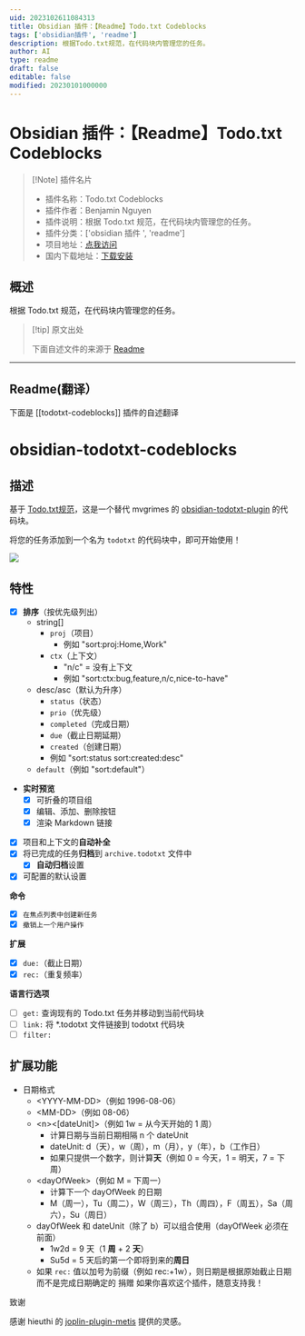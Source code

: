 ```yaml
---
uid: 2023102611084313
title: Obsidian 插件：【Readme】Todo.txt Codeblocks
tags: ['obsidian插件', 'readme']
description: 根据Todo.txt规范，在代码块内管理您的任务。
author: AI
type: readme
draft: false
editable: false
modified: 20230101000000
---
```


# Obsidian 插件：【Readme】Todo.txt Codeblocks

> [!Note] 插件名片
> - 插件名称：Todo.txt Codeblocks
> - 插件作者：Benjamin Nguyen
> - 插件说明：根据 Todo.txt 规范，在代码块内管理您的任务。
> - 插件分类：['obsidian 插件 ', 'readme']
> - 项目地址：[点我访问](https://github.com/benjamonnguyen/obsidian-todotxt-codeblocks)
> - 国内下载地址：[下载安装](https://pkmer.cn/products/plugin/pluginMarket/?todotxt-codeblocks)

## 概述

根据 Todo.txt 规范，在代码块内管理您的任务。

> [!tip] 原文出处
>
>下面自述文件的来源于 [Readme](https://ghproxy.net/https://raw.githubusercontent.com/benjamonnguyen/obsidian-todotxt-codeblocks/master/README.md)

---

## Readme(翻译）

下面是 [[todotxt-codeblocks]] 插件的自述翻译

# obsidian-todotxt-codeblocks

## 描述

基于 [Todo.txt规范](https://github.com/todotxt/todo.txt)，这是一个替代 mvgrimes 的 [obsidian-todotxt-plugin](https://github.com/mvgrimes/obsidian-todotxt-plugin) 的代码块。

将您的任务添加到一个名为 `todotxt` 的代码块中，即可开始使用！

<img src="assets/demo.gif" />

## 特性

- [x] **排序**（按优先级列出）
  - string[]
    - `proj`（项目）
      - 例如 "sort:proj:Home,Work"
    - `ctx`（上下文）
      - "n/c" = 没有上下文
      - 例如 "sort:ctx:bug,feature,n/c,nice-to-have"
  - desc/asc（默认为升序）
    - `status`（状态）
    - `prio`（优先级）
    - `completed`（完成日期）
    - `due`（截止日期延期）
    - `created`（创建日期）
    - 例如 "sort:status sort:created:desc"
  - `default`（例如 "sort:default"）
- **实时预览**
  - [x] 可折叠的项目组
  - [x] 编辑、添加、删除按钮
  - [x] 渲染 Markdown 链接
- [x] 项目和上下文的**自动补全**
- [x] 将已完成的任务**归档**到 `archive.todotxt` 文件中
  - [x] **自动归档**设置
- [x] 可配置的默认设置

**命令**

- [x] `在焦点列表中创建新任务`
- [x] `撤销上一个用户操作`

**扩展**

  - [x] `due:`（截止日期）
  - [x] `rec:`（重复频率）

**语言行选项**

  - [ ] `get:` 查询现有的 Todo.txt 任务并移动到当前代码块
  - [ ] `link:` 将 *.todotxt 文件链接到 todotxt 代码块
  - [ ] `filter:`

## 扩展功能

  - 日期格式
    - \<YYYY-MM-DD>（例如 1996-08-06）
    - \<MM-DD>（例如 08-06）
    - \<n><[dateUnit]>（例如 1w = 从今天开始的 1 周）
      - 计算日期与当前日期相隔 n 个 dateUnit
      - dateUnit: d（天），w（周），m（月），y（年），b（工作日）
      - 如果只提供一个数字，则计算**天**（例如 0 = 今天，1 = 明天，7 = 下周）
    - \<dayOfWeek>（例如 M = 下周一）
      - 计算下一个 dayOfWeek 的日期
      - M（周一），Tu（周二），W（周三），Th（周四），F（周五），Sa（周六），Su（周日）
    - dayOfWeek 和 dateUnit（除了 b）可以组合使用（dayOfWeek 必须在前面）
      - 1w2d = 9 天（1 **周** + 2 **天**）
      - Su5d = 5 天后的第一个即将到来的**周日**
    - 如果 `rec:` 值以加号为前缀（例如 rec:+1w），则日期是根据原始截止日期而不是完成日期确定的
捐赠
如果你喜欢这个插件，随意支持我！

致谢

感谢 hieuthi 的 [joplin-plugin-metis](https://github.com/hieuthi/joplin-plugin-metis) 提供的灵感。
